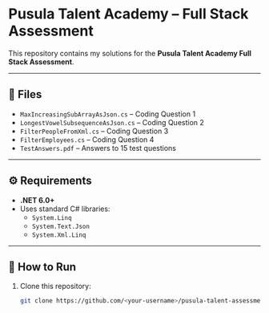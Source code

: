 # Pusula Talent Academy – Full Stack Assessment

This repository contains my solutions for the **Pusula Talent Academy Full Stack Assessment**.

---

## 📂 Files

- `MaxIncreasingSubArrayAsJson.cs` – Coding Question 1  
- `LongestVowelSubsequenceAsJson.cs` – Coding Question 2  
- `FilterPeopleFromXml.cs` – Coding Question 3  
- `FilterEmployees.cs` – Coding Question 4  
- `TestAnswers.pdf` – Answers to 15 test questions  

---

## ⚙️ Requirements

- **.NET 6.0+**  
- Uses standard C# libraries:  
  - `System.Linq`  
  - `System.Text.Json`  
  - `System.Xml.Linq`  

---

## 🚀 How to Run

1. Clone this repository:
   ```bash
   git clone https://github.com/<your-username>/pusula-talent-assessment.git
